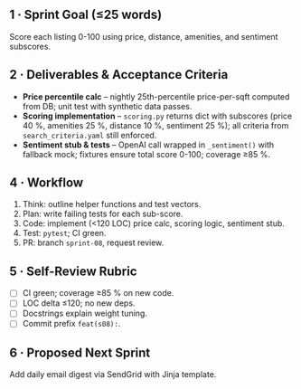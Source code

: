 ## 1 · Sprint Goal (≤25 words)
Score each listing 0-100 using price, distance, amenities, and sentiment subscores.

## 2 · Deliverables & Acceptance Criteria
- **Price percentile calc** – nightly 25th-percentile price-per-sqft computed from DB; unit test with synthetic data passes.
- **Scoring implementation** – `scoring.py` returns dict with subscores (price 40 %, amenities 25 %, distance 10 %, sentiment 25 %); all criteria from `search_criteria.yaml` still enforced.
- **Sentiment stub & tests** – OpenAI call wrapped in `_sentiment()` with fallback mock; fixtures ensure total score 0-100; coverage ≥85 %.

## 4 · Workflow
1. Think: outline helper functions and test vectors.  
2. Plan: write failing tests for each sub-score.  
3. Code: implement (<120 LOC) price calc, scoring logic, sentiment stub.  
4. Test: `pytest`; CI green.  
5. PR: branch `sprint-08`, request review.

## 5 · Self-Review Rubric
- [ ] CI green; coverage ≥85 % on new code.  
- [ ] LOC delta ≤120; no new deps.  
- [ ] Docstrings explain weight tuning.  
- [ ] Commit prefix `feat(s08):`.

## 6 · Proposed Next Sprint
Add daily email digest via SendGrid with Jinja template. 